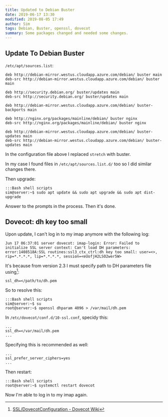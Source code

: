 ```yaml
---
title: Updated to Debian Buster
date: 2019-06-17 13:30
modified: 2019-08-05 17:49
author: Sim
tags: Debian, Buster, openssl, dovecot
summary: Some packages changed and needed some changes.
---
```


## Update To Debian Buster

`/etc/apt/sources.list`:

    deb http://debian-mirror.westus.cloudapp.azure.com/debian/ buster main
    deb-src http://debian-mirror.westus.cloudapp.azure.com/debian/ buster main

    deb http://security.debian.org/ buster/updates main
    deb-src http://security.debian.org/ buster/updates main

    deb http://debian-mirror.westus.cloudapp.azure.com/debian/ buster-backports main

    deb http://nginx.org/packages/mainline/debian/ buster nginx
    deb-src http://nginx.org/packages/mainline/debian/ buster nginx

    deb http://debian-mirror.westus.cloudapp.azure.com/debian/ buster-updates main
    deb-src http://debian-mirror.westus.cloudapp.azure.com/debian/ buster-updates main

In the configuration file above I replaced `stretch` with buster.

In my case I found files in `/etc/apt/sources.list.d/` too so I did similar changes there.  

Then upgrade:  

    :::Bash shell scripts
    sim@server:~$ sudo apt update && sudo apt upgrade && sudo apt dist-upgrade

Answer to the prompts in the process. Then it's done.  

## Dovecot: dh key too small

Upon update, I can't log in to my imap anymore with the following log:  

    Jun 17 06:37:01 server dovecot: imap-login: Error: Failed to initialize SSL server context: Can't load DH parameters: error:1408518A:SSL routines:ssl3_ctx_ctrl:dh key too small: user=<>, rip=*.*.*.*, lip=*.*.*.*, session=<eUofjH2LSO2wer5W>

It's because from version 2.3 I must specify path to DH parameters file using[^1]:  

    ssl_dh=</path/to/dh.pem

So to resolve this:  

    :::Bash shell scripts
    sim@server:~$ su
    root@server:~$ openssl dhparam 4096 > /var/mail/dh.pem

In `/etc/dovecot/conf.d/10-ssl.conf`, specidy this:  

    ...
    ssl_dh=</var/mail/dh.pem
    ...

Specifying this is recommended as well:  

    ...
    ssl_prefer_server_ciphers=yes
    ...

Then restart:  

    :::Bash shell scripts
    root@server:~$ systemctl restart dovecot

Now I'm able to log in to my imap again.

[^1]: [SSL/DovecotConfiguration - Dovecot Wiki](https://wiki.dovecot.org/SSL/DovecotConfiguration)

